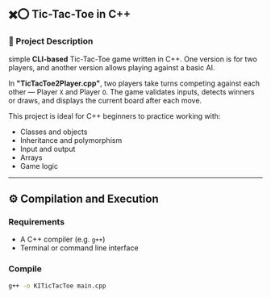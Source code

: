 ## ✖️⭕ Tic-Tac-Toe in C++

### 📌 Project Description

simple **CLI-based** Tic-Tac-Toe game written in C++. 
One version is for two players, and another version allows playing against a basic AI.

In **"TicTacToe2Player.cpp"**, two players take turns competing against each other — Player `X` and Player `O`.
The game validates inputs, detects winners or draws, and displays the current board after each move.

This project is ideal for C++ beginners to practice working with:
- Classes and objects
- Inheritance and polymorphism
- Input and output
- Arrays
- Game logic

---

## ⚙️ Compilation and Execution

###  Requirements

- A C++ compiler (e.g. `g++`)
- Terminal or command line interface

###  Compile

```bash
g++ -o KITicTacToe main.cpp
